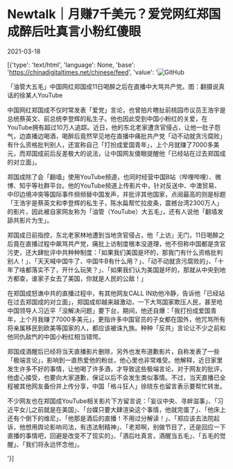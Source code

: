 # Newtalk｜月赚7千美元？爱党网红郑国成醉后吐真言小粉红傻眼

2021-03-18

[{'type': 'text/html', 'language': None, 'base': 'https://chinadigitaltimes.net/chinese/feed', 'value': '![GitHub](https://chinadigitaltimes.net/chinese/files/2021/03/post-663726-605310d7b02eb.)

 「油管大五毛」中国网红郑国成11日喝醉之后在直播中大骂共产党。图：翻摄说真话的徐某人YouTube 

中国网红郑国成不仅时常发表「爱党」言论，也曾拍片瞎扯前桃园市议员王浩宇是总统蔡英文、前总统李登辉的私生子。他也因此受到中国小粉红的关爱，在YouTube拥有超过10万人追踪。近日，他的东北老家遭贪官侵占，让他一肚子怨气，边直播边喝酒，喝醉后竟然罕见地在直播中痛批共产党「动不动就贪污腐败」有什么资格批判别人，还宣称自己「打扮成爱国青年」，上个月就赚了7000多美元，而郑国成前后反差极大的说法，让中国网友傻眼提醒他「已经站在过去郑国成的对立面」。

郑国成除了会「翻墙」使用YouTube频道，也同时经营中国B站（哔哩哔哩）、微博、知乎等社群平台。他的YouTube频道上传影片中，针对反送中、中澳贸易、中印边境冲突等国际事件频频替中国发声，并批评其他国家，点阅最高的则是标题「王浩宇是蔡英文和李登辉的私生子，陈水扁帮忙拉皮条，震撼台湾2300万人」的影片，因此被自家网友称为「油管（YouTube）大五毛」，还有人说他「翻墙发舔共影片为生」。

郑国成日前指控，东北老家林地遭到当地贪官侵占，他「上访」无门，11日喝醉之后竟在直播过程中飙骂共产党，痛批上访制度根本没道理，他不但称中国都是贪官污吏，还大肆批评中共种种制度：「如果我们美国是坏的，那我门有什么资格批判别人！」、「天天喊中国牛了、中国牛B有什么用？」、「动不动就贪污腐败的」、「十年了啥都落实不了，开什么玩笑？」、「如果我们认为美国是坏的，那就从中央到地方都查，谁家子女去了美国，你就是人民的公敌！」

在郑国成怒谯中共的直播过程中，有其他网友CALL IN劝他冷静，告诉他「已经站在过去郑国成的对立面」，郑国成却越来越激动，一下大骂国家欺压人民，甚至呛中国领导人习近平「没解决问题」要下台，期间，他还自爆：「我打扮成爱国青年，上个月我赚了7000多美元」，更指许多中国官员的子女都在国外，他咒骂所有将亲属移民到欧美等国家的人，都应该被诛九族。种种「反共」言论让不少之前和他同仇敌忾的中国小粉红相当错愕。

郑国成酒醒后已经将当天直播影片删除，另外也发布道歉影片，自称发表了一些「极端言论」，影响到一直热爱他的粉丝，他心里也非常难受。他解释，近日家里发生许多不好的事情，让他喝了许多酒，才导致这些极端言论，对于网友的批评，他虚心接受，也要向大家道歉，保证以后不会发生类似事情。不过，当天直播已全程被其他网友备份并上传分享，中国「格斗狂人」徐晓东也留言表示要帮忙转发。

不少网友也在郑国成YouTube相关影片下方留言说：「妄议中央、寻衅滋事」、「习近平女儿之前就是在美国」、「台媒只要大肆渲染这个事情，他就完蛋了」、「他床上还有个倒下的维尼」、「他那是酒后的直播！不用过分解读！」、「郑应该去法院起诉，他想用舆论影响司法，有违法制精神」、「老郑啊，别做节目了，还是回应一下直播的事情吧，回避是改变不了现实的」、「酒后吐真言，酒醒当五毛」、「五毛的觉醒」、「我们将永远怀念他」。

'}]